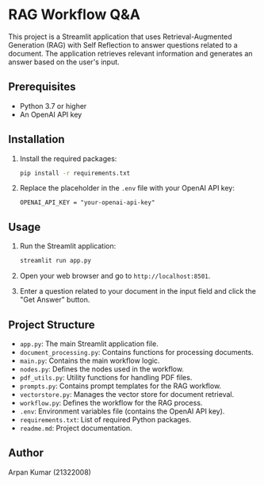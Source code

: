# RAG Workflow Q&A

This project is a Streamlit application that uses Retrieval-Augmented Generation (RAG) with Self Reflection to answer questions related to a document. The application retrieves relevant information and generates an answer based on the user's input.

## Prerequisites

- Python 3.7 or higher
- An OpenAI API key

## Installation
1. Install the required packages:

    ```sh
    pip install -r requirements.txt
    ```

2. Replace the placeholder in the `.env` file with your OpenAI API key:

    ```env
    OPENAI_API_KEY = "your-openai-api-key"
    ```

## Usage

1. Run the Streamlit application:

    ```sh
    streamlit run app.py
    ```

2. Open your web browser and go to `http://localhost:8501`.

3. Enter a question related to your document in the input field and click the "Get Answer" button.

## Project Structure

- `app.py`: The main Streamlit application file.
- `document_processing.py`: Contains functions for processing documents.
- `main.py`: Contains the main workflow logic.
- `nodes.py`: Defines the nodes used in the workflow.
- `pdf_utils.py`: Utility functions for handling PDF files.
- `prompts.py`: Contains prompt templates for the RAG workflow.
- `vectorstore.py`: Manages the vector store for document retrieval.
- `workflow.py`: Defines the workflow for the RAG process.
- `.env`: Environment variables file (contains the OpenAI API key).
- `requirements.txt`: List of required Python packages.
- `readme.md`: Project documentation.

## Author

Arpan Kumar (21322008)

